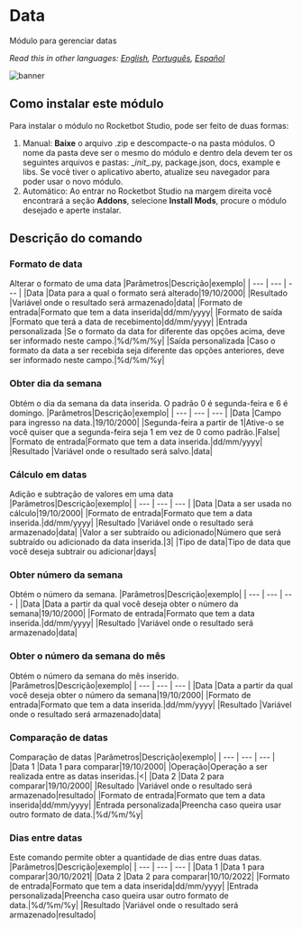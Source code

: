 # Data
  
Módulo para gerenciar datas  

*Read this in other languages: [English](Manual_Fechas.md), [Português](Manual_Fechas.pr.md), [Español](Manual_Fechas.es.md)*
  
![banner](imgs/Banner_Fechas.png)
## Como instalar este módulo
  
Para instalar o módulo no Rocketbot Studio, pode ser feito de duas formas:
1. Manual: __Baixe__ o arquivo .zip e descompacte-o na pasta módulos. O nome da pasta deve ser o mesmo do módulo e dentro dela devem ter os seguintes arquivos e pastas: \__init__.py, package.json, docs, example e libs. Se você tiver o aplicativo aberto, atualize seu navegador para poder usar o novo módulo.
2. Automático: Ao entrar no Rocketbot Studio na margem direita você encontrará a seção **Addons**, selecione **Install Mods**, procure o módulo desejado e aperte instalar.  


## Descrição do comando

### Formato de data
  
Alterar o formato de uma data
|Parâmetros|Descrição|exemplo|
| --- | --- | --- |
|Data |Data para a qual o formato será alterado|19/10/2000|
|Resultado |Variável onde o resultado será armazenado|data|
|Formato de entrada|Formato que tem a data inserida|dd/mm/yyyy|
|Formato de saída |Formato que terá a data de recebimento|dd/mm/yyyy|
|Entrada personalizada |Se o formato da data for diferente das opções acima, deve ser informado neste campo.|%d/%m/%y|
|Saída personalizada |Caso o formato da data a ser recebida seja diferente das opções anteriores, deve ser informado neste campo.|%d/%m/%y|

### Obter dia da semana
  
Obtém o dia da semana da data inserida. O padrão 0 é segunda-feira e 6 é domingo.
|Parâmetros|Descrição|exemplo|
| --- | --- | --- |
|Data |Campo para ingresso na data.|19/10/2000|
|Segunda-feira a partir de 1|Ative-o se você quiser que a segunda-feira seja 1 em vez de 0 como padrão.|False|
|Formato de entrada|Formato que tem a data inserida.|dd/mm/yyyy|
|Resultado |Variável onde o resultado será salvo.|data|

### Cálculo em datas
  
Adição e subtração de valores em uma data
|Parâmetros|Descrição|exemplo|
| --- | --- | --- |
|Data |Data a ser usada no cálculo|19/10/2000|
|Formato de entrada|Formato que tem a data inserida.|dd/mm/yyyy|
|Resultado |Variável onde o resultado será armazenado|data|
|Valor a ser subtraído ou adicionado|Número que será subtraído ou adicionado da data inserida.|3|
|Tipo de data|Tipo de data que você deseja subtrair ou adicionar|days|

### Obter número da semana
  
Obtém o número da semana.
|Parâmetros|Descrição|exemplo|
| --- | --- | --- |
|Data |Data a partir da qual você deseja obter o número da semana|19/10/2000|
|Formato de entrada|Formato que tem a data inserida.|dd/mm/yyyy|
|Resultado |Variável onde o resultado será armazenado|data|

### Obter o número da semana do mês
  
Obtém o número da semana do mês inserido.
|Parâmetros|Descrição|exemplo|
| --- | --- | --- |
|Data |Data a partir da qual você deseja obter o número da semana|19/10/2000|
|Formato de entrada|Formato que tem a data inserida.|dd/mm/yyyy|
|Resultado |Variável onde o resultado será armazenado|data|

### Comparação de datas
  
Comparação de datas
|Parâmetros|Descrição|exemplo|
| --- | --- | --- |
|Data 1 |Data 1 para comparar|19/10/2000|
|Operação|Operação a ser realizada entre as datas inseridas.|<|
|Data 2 |Data 2 para comparar|19/10/2000|
|Resultado |Variável onde o resultado será armazenado|resultado|
|Formato de entrada|Formato que tem a data inserida|dd/mm/yyyy|
|Entrada personalizada|Preencha caso queira usar outro formato de data.|%d/%m/%y|

### Dias entre datas
  
Este comando permite obter a quantidade de dias entre duas datas.
|Parâmetros|Descrição|exemplo|
| --- | --- | --- |
|Data 1 |Data 1 para comparar|30/10/2021|
|Data 2 |Data 2 para comparar|10/10/2022|
|Formato de entrada|Formato que tem a data inserida|dd/mm/yyyy|
|Entrada personalizada|Preencha caso queira usar outro formato de data.|%d/%m/%y|
|Resultado |Variável onde o resultado será armazenado|resultado|
